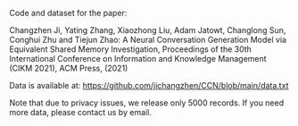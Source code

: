 Code and dataset for the paper:                                               
                         
  Changzhen Ji, Yating Zhang, Xiaozhong Liu, Adam Jatowt, Changlong Sun, Conghui Zhu and Tiejun Zhao: A Neural Conversation Generation Model via Equivalent Shared Memory Investigation, Proceedings of the 30th International Conference on Information and Knowledge Management (CIKM 2021), ACM Press, (2021)
                                                                                  
Data is available at: https://github.com/jichangzhen/CCN/blob/main/data.txt

Note that due to privacy issues, we release only 5000 records. If you need more data, please contact us by email.
